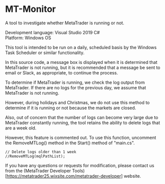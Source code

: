 # MT-Monitor
A tool to investigate whether MetaTrader is running or not.

Development language: Visual Studio 2019 C#  
Platform: Windows OS

This tool is intended to be run on a daily, scheduled basis by the Windows Task Scheduler or similar functionality.

In this source code, a message box is displayed when it is determined that MetaTrader is not running, but it is recommended that a message be sent to email or Slack, as appropriate, to continue the process.

To determine if MetaTrader is running, we check the log output from MetaTrader.
If there are no logs for the previous day, we assume that MetaTrader is not running.

However, during holidays and Christmas, we do not use this method to determine if it is running or not because the markets are closed.

Also, out of concern that the number of logs can become very large due to MetaTrader constantly running, the tool retains the ability to delete logs that are a week old.

However, this feature is commented out.
To use this function, uncomment the RemoveMTLog() method in the Start() method of "main.cs".


    // Delete logs older than 1 week
    //RemoveMTLog(mqlPathList);


If you have any questions or requests for modification, please contact us from the (MetaTrader Developer Tools)[https://metatrader25.wixsite.com/metatrader-developer] website.
